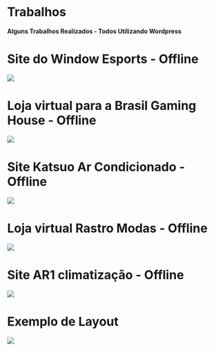 # Trabalhos
<b>Alguns Trabalhos Realizados - Todos Utilizando Wordpress </b>


<h1><b>Site do Window Esports - Offline </b> </h1>
<img src="https://i.imgur.com/bay3X2F.png" />

<h1><b>Loja virtual para a Brasil Gaming House - Offline </b> </h1>
<img src="https://i.imgur.com/G0qeEHx.jpg" />


<h1><b>Site Katsuo Ar Condicionado -  Offline </b></h1>
<img src="https://i.imgur.com/mXztWti.jpg" />


<h1><b>Loja virtual Rastro Modas - Offline </b></h1>
<img src="https://i.imgur.com/AGbRmtu.jpg" />


<h1><b>Site AR1 climatização - Offline </b></h1>
<img src="https://i.imgur.com/UYBwOsx.jpg" />


<h1><b>Exemplo de Layout </b></h1>
<img src="https://i.imgur.com/4i9wJAF.png" />
